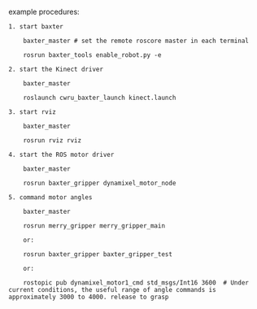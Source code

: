 example procedures:

	1. start baxter	

		baxter_master # set the remote roscore master in each terminal

		rosrun baxter_tools enable_robot.py -e

	2. start the Kinect driver

		baxter_master

		roslaunch cwru_baxter_launch kinect.launch

	3. start rviz

		baxter_master

		rosrun rviz rviz

	4. start the ROS motor driver

		baxter_master

		rosrun baxter_gripper dynamixel_motor_node

	5. command motor angles

		baxter_master

		rosrun merry_gripper merry_gripper_main

		or:

		rosrun baxter_gripper baxter_gripper_test

		or:

		rostopic pub dynamixel_motor1_cmd std_msgs/Int16 3600  # Under current conditions, the useful range of angle commands is approximately 3000 to 4000. release to grasp
